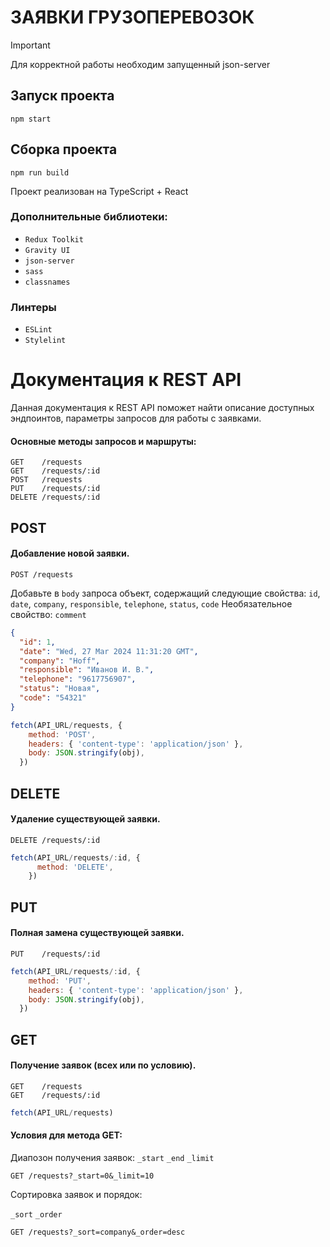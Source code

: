 # ЗАЯВКИ ГРУЗОПЕРЕВОЗОК

> [!IMPORTANT]
> Для корректной работы необходим запущенный json-server

## Запуск проекта

```shell
npm start
```

## Сборка проекта

```shell
npm run build
```

Проект реализован на TypeScript + React

### Дополнительные библиотеки:

- `Redux Toolkit`
- `Gravity UI`
- `json-server`
- `sass`
- `classnames`

### Линтеры

- `ESLint`
- `Stylelint`

# Документация к REST API

Данная документация к REST API поможет найти описание доступных эндпоинтов, параметры запросов для работы с заявками.

#### Основные методы запросов и маршруты:

```
GET    /requests
GET    /requests/:id
POST   /requests
PUT    /requests/:id
DELETE /requests/:id
```

## POST

#### Добавление новой заявки.

```
POST /requests
```

Добавьте в `body` запроса объект, содержащий следующие свойства:
`id`, `date`, `company`, `responsible`, `telephone`, `status`, `code`
Необязательное свойство: `comment`

```json
{
  "id": 1,
  "date": "Wed, 27 Mar 2024 11:31:20 GMT",
  "company": "Hoff",
  "responsible": "Иванов И. В.",
  "telephone": "9617756907",
  "status": "Новая",
  "code": "54321"
}
```

```JavaScript
fetch(API_URL/requests, {
    method: 'POST',
    headers: { 'content-type': 'application/json' },
    body: JSON.stringify(obj),
  })
```

## DELETE

#### Удаление существующей заявки.

```
DELETE /requests/:id
```

```JavaScript
fetch(API_URL/requests/:id, {
      method: 'DELETE',
    })
```

## PUT

#### Полная замена существующей заявки.

```
PUT    /requests/:id
```

```JavaScript
fetch(API_URL/requests/:id, {
    method: 'PUT',
    headers: { 'content-type': 'application/json' },
    body: JSON.stringify(obj),
  })
```

## GET

#### Получение заявок (всех или по условию).

```
GET    /requests
GET    /requests/:id
```

```JavaScript
fetch(API_URL/requests)
```

#### Условия для метода GET:

Диапозон получения заявок:
`_start`
`_end`
`_limit`

```
GET /requests?_start=0&_limit=10
```

Сортировка заявок и порядок:

`_sort`
`_order`

```
GET /requests?_sort=company&_order=desc
```
